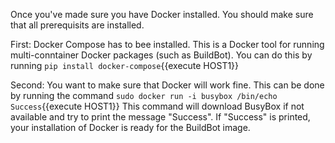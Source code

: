 Once you've made sure you have Docker installed. You should make sure that all prerequisits are installed. 

First: Docker Compose has to bee installed. This is a Docker tool for running multi-conntainer Docker packages (such as BuildBot).
You can do this by running `pip install docker-compose`{{execute HOST1}}

Second: You want to make sure that Docker will work fine. This can be done by running the command `sudo docker run -i busybox /bin/echo Success`{{execute HOST1}}
This command will download BusyBox if not available and try to print the message "Success". If "Success" is printed, your installation of Docker is ready for the BuildBot image.
